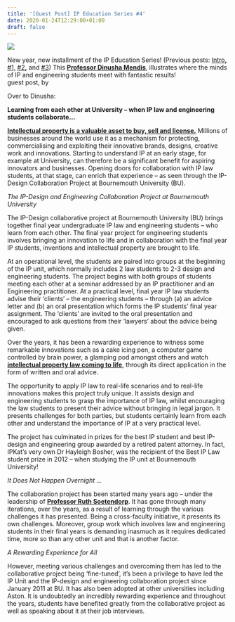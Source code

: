 ```yaml
---
title: '[Guest Post] IP Education Series #4'
date: 2020-01-24T12:29:00+01:00
draft: false
---
```


[![](https://1.bp.blogspot.com/-Oqul7KeKlFY/XiwIPjvxNhI/AAAAAAAANKg/XnZ6sm2crc87WU2bSJfh_J6v6tBUyYl4gCLcBGAsYHQ/s320/5a8e81b37152d8210001bf65.jpg)](https://1.bp.blogspot.com/-Oqul7KeKlFY/XiwIPjvxNhI/AAAAAAAANKg/XnZ6sm2crc87WU2bSJfh_J6v6tBUyYl4gCLcBGAsYHQ/s1600/5a8e81b37152d8210001bf65.jpg)

New year, new installment of the IP Education Series! (Previous posts: [Intro](https://ipkitten.blogspot.com/2019/09/guest-post-introduction-to-ip-education.html)**,** [#1,](https://ipkitten.blogspot.com/2019/09/guest-post-ip-education-series-1.html) [#2](https://ipkitten.blogspot.com/2019/10/guest-post-ip-education-series-2.html)**,** and [#3](https://ipkitten.blogspot.com/2019/11/guest-post-ip-education-series-3.html)) This **[Professor Dinusha Mendis](https://staffprofiles.bournemouth.ac.uk/display/dmendis)**, illustrates where the minds of IP and engineering students meet with fantastic results!  
guest post, by  
  
Over to Dinusha:  
  

**Learning from each other at University – when IP law and engineering students collaborate…**

  

**[Intellectual property is a valuable asset to buy, sell and license.](https://www.youtube.com/watch?v=QOY0VoarQ4Y&feature=youtu.be)** Millions of businesses around the world use it as a mechanism for protecting, commercialising and exploiting their innovative brands, designs, creative work and innovations. Starting to understand IP at an early stage, for example at University, can therefore be a significant benefit for aspiring innovators and businesses. Opening doors for collaboration with IP law students, at that stage, can enrich that experience – as seen through the IP-Design Collaboration Project at Bournemouth University (BU).  
  
_The IP-Design and Engineering Collaboration Project at Bournemouth University_  
  
The IP-Design collaborative project at Bournemouth University (BU) brings together final year undergraduate IP law and engineering students – who learn from each other. The final year project for engineering students involves bringing an innovation to life and in collaboration with the final year IP students, inventions and intellectual property are brought to life.  
  
At an operational level, the students are paired into groups at the beginning of the IP unit, which normally includes 2 law students to 2-3 design and engineering students. The project begins with both groups of students meeting each other at a seminar addressed by an IP practitioner and an Engineering practitioner. At a practical level, final year IP law students advise their ‘clients’ – the engineering students – through (a) an advice letter and (b) an oral presentation which forms the IP students’ final year assignment. The ‘clients’ are invited to the oral presentation and encouraged to ask questions from their ‘lawyers’ about the advice being given.  
  
Over the years, it has been a rewarding experience to witness some remarkable innovations such as a cake icing pen, a computer game controlled by brain power, a glamping pod amongst others and watch **[intellectual property law coming to life](https://blogs.bournemouth.ac.uk/research/2013/07/10/inventions-and-intellectual-property-law-comes-alive-at-the-festival-of-design-and-innovation-2013/)**, through its direct application in the form of written and oral advice.  
  
The opportunity to apply IP law to real-life scenarios and to real-life innovations makes this project truly unique. It assists design and engineering students to grasp the importance of IP law, whilst encouraging the law students to present their advice without bringing in legal jargon. It presents challenges for both parties, but students certainly learn from each other and understand the importance of IP at a very practical level.  
  
The project has culminated in prizes for the best IP student and best IP-design and engineering group awarded by a retired patent attorney. In fact, IPKat’s very own Dr Hayleigh Bosher, was the recipient of the Best IP Law student prize in 2012 – when studying the IP unit at Bournemouth University!  
  
_It Does Not Happen Overnight …_  
  
The collaboration project has been started many years ago – under the leadership of **[Professor Ruth Soetendorp](https://microsites.bournemouth.ac.uk/cippm/2014/05/13/ruth-soetendorp/)**. It has gone through many iterations, over the years, as a result of learning through the various challenges it has presented. Being a cross-faculty initiative, it presents its own challenges. Moreover, group work which involves law and engineering students in their final years is demanding inasmuch as it requires dedicated time, more so than any other unit and that is another factor.  
  
_A Rewarding Experience for All_  
  
However, meeting various challenges and overcoming them has led to the collaborative project being ‘fine-tuned’, it’s been a privilege to have led the IP Unit and the IP-design and engineering collaboration project since January 2011 at BU. It has also been adopted at other universities including Aston. It is undoubtedly an incredibly rewarding experience and throughout the years, students have benefited greatly from the collaborative project as well as speaking about it at their job interviews.